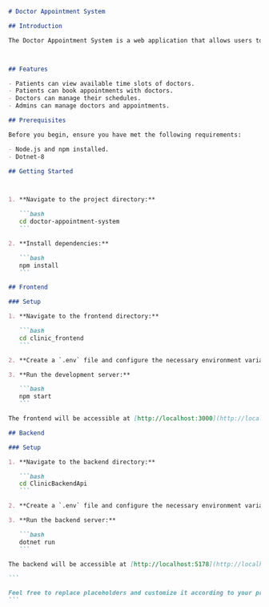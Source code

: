 

````markdown
# Doctor Appointment System

## Introduction

The Doctor Appointment System is a web application that allows users to schedule appointments with doctors. It includes both frontend and backend components.



## Features

- Patients can view available time slots of doctors.
- Patients can book appointments with doctors.
- Doctors can manage their schedules.
- Admins can manage doctors and appointments.

## Prerequisites

Before you begin, ensure you have met the following requirements:

- Node.js and npm installed.
- Dotnet-8

## Getting Started



1. **Navigate to the project directory:**

   ```bash
   cd doctor-appointment-system
   ```

2. **Install dependencies:**

   ```bash
   npm install
   ```

## Frontend

### Setup

1. **Navigate to the frontend directory:**

   ```bash
   cd clinic_frontend
   ```

2. **Create a `.env` file and configure the necessary environment variables.**

3. **Run the development server:**

   ```bash
   npm start
   ```

The frontend will be accessible at [http://localhost:3000](http://localhost:3000).

## Backend

### Setup

1. **Navigate to the backend directory:**

   ```bash
   cd ClinicBackendApi
   ```

2. **Create a `.env` file and configure the necessary environment variables.**

3. **Run the backend server:**

   ```bash
   dotnet run
   ```

The backend will be accessible at [http://localhost:5178](http://localhost:5178).

```

Feel free to replace placeholders and customize it according to your project details.
```
